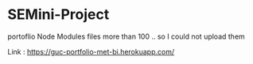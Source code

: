# SEMini-Project
portoflio 
Node Modules files more than 100 .. so I could not upload them  

Link : https://guc-portfolio-met-bi.herokuapp.com/
